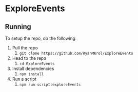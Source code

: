 # ExploreEvents

## Running

To setup the repo, do the following:

1. Pull the repo
    1. `git clone https://github.com/RyanMKrol/ExploreEvents`
1. Head to the repo
    1. `cd ExploreEvents`
1. Install dependencies
    1. `npm install`
1. Run a script
    1. `npm run script:exploreEvents`
